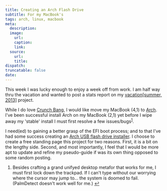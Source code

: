 ```yaml
---
title: Creating an Arch Flash Drive
subtitle: For my MacBook's
tags: arch, linux, macbook
meta:
  description:
  image:
    url:
    caption:
    link:
  source:
    url:
    title:
dispatch:
truncatable: false
date:
---
```

This week I was lucky enough to enjoy a week off from work. I am half way thru the vacation and wanted to post a stats report on my [vacation[summer, 2013]][myLink] project.

While I do love [Crunch Bang][#!], I would like move my MacBook (4,1) to [Arch][archLinux]. I've been successful install Arch on my MacBook (2,1) yet before I wipe away my 'stable' install I must first resolve a few issues/bugs<sup id="fn1r-2013-05-25">[1]</sup>.

 I need(ed) to gaining a better grasp of the EFI boot process; and to that I've had some success creating an [Arch USB flash drive installer][myLink]. I choose to create a free standing page this project for two reasons. First, it is a bit on the lengthy side. Second, and most importantly, I feel that I would be more apt to update and refine my pseudo-guide if was its own thing opposed to some random posting.


<div class="footnotes">
<ol>
  <li id='fn1-2013-05-25'>
   <p>Besides crafting a grand unifyed desktop metafor that works for me, I must first lock down the trackpad. If I can't type without our worrying where the cursor may jump to... the system is doomed to fail. (PalmDetect doesn't work well for me.)
  <a href="#fn1r-2013-05-25">&#x21A9;&#xFE0E;</a></p></li>
</ol>
</div>

[1]: #fn1-2013-05-25


[#!]: http://crunchbang.org
[archLinux]: http://archlinux.org
[myLink]: ../pages/arch-on-flash

